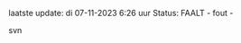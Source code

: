 laatste update: 
di 07-11-2023  6:26   uur 
Status: FAALT - fout - 
<div class="service R">svn</div>